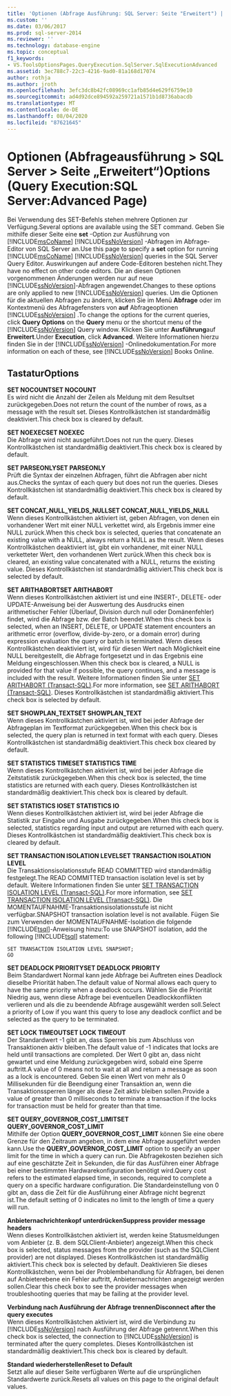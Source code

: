 ```yaml
---
title: 'Optionen (Abfrage Ausführung: SQL Server: Seite "Erweitert") | Microsoft-Dokumentation'
ms.custom: ''
ms.date: 03/06/2017
ms.prod: sql-server-2014
ms.reviewer: ''
ms.technology: database-engine
ms.topic: conceptual
f1_keywords:
- VS.ToolsOptionsPages.QueryExecution.SqlServer.SqlExecutionAdvanced
ms.assetid: 3ec788c7-22c3-4216-9ad0-81a168d17074
author: rothja
ms.author: jroth
ms.openlocfilehash: 3efc3dc8b42fc08969cc1afb85d4e629f6759e10
ms.sourcegitcommit: ad4d92dce894592a259721a1571b1d8736abacdb
ms.translationtype: MT
ms.contentlocale: de-DE
ms.lasthandoff: 08/04/2020
ms.locfileid: "87621645"
---
```

# <a name="options-query-executionsql-serveradvanced-page"></a><span data-ttu-id="6c6cd-102">Optionen (Abfrageausführung > SQL Server > Seite „Erweitert“)</span><span class="sxs-lookup"><span data-stu-id="6c6cd-102">Options (Query Execution:SQL Server:Advanced Page)</span></span>
  <span data-ttu-id="6c6cd-103">Bei Verwendung des SET-Befehls stehen mehrere Optionen zur Verfügung.</span><span class="sxs-lookup"><span data-stu-id="6c6cd-103">Several options are available using the SET command.</span></span> <span data-ttu-id="6c6cd-104">Geben Sie mithilfe dieser Seite eine **set** -Option zur Ausführung von [!INCLUDE[msCoName](../includes/msconame-md.md)] [!INCLUDE[ssNoVersion](../includes/ssnoversion-md.md)] -Abfragen im Abfrage-Editor von SQL Server an.</span><span class="sxs-lookup"><span data-stu-id="6c6cd-104">Use this page to specify a **set** option for running [!INCLUDE[msCoName](../includes/msconame-md.md)] [!INCLUDE[ssNoVersion](../includes/ssnoversion-md.md)] queries in the SQL Server Query Editor.</span></span> <span data-ttu-id="6c6cd-105">Auswirkungen auf andere Code-Editoren bestehen nicht.</span><span class="sxs-lookup"><span data-stu-id="6c6cd-105">They have no effect on other code editors.</span></span> <span data-ttu-id="6c6cd-106">Die an diesen Optionen vorgenommenen Änderungen werden nur auf neue [!INCLUDE[ssNoVersion](../includes/ssnoversion-md.md)]-Abfragen angewendet.</span><span class="sxs-lookup"><span data-stu-id="6c6cd-106">Changes to these options are only applied to new [!INCLUDE[ssNoVersion](../includes/ssnoversion-md.md)] queries.</span></span> <span data-ttu-id="6c6cd-107">Um die Optionen für die aktuellen Abfragen zu ändern, klicken Sie im Menü **Abfrage** oder im Kontextmenü des Abfragefensters von **auf** Abfrageoptionen [!INCLUDE[ssNoVersion](../includes/ssnoversion-md.md)] .</span><span class="sxs-lookup"><span data-stu-id="6c6cd-107">To change the options for the current queries, click **Query Options** on the **Query** menu or the shortcut menu of the [!INCLUDE[ssNoVersion](../includes/ssnoversion-md.md)] Query window.</span></span> <span data-ttu-id="6c6cd-108">Klicken Sie unter **Ausführung**auf **Erweitert**.</span><span class="sxs-lookup"><span data-stu-id="6c6cd-108">Under **Execution**, click **Advanced**.</span></span> <span data-ttu-id="6c6cd-109">Weitere Informationen hierzu finden Sie in der [!INCLUDE[ssNoVersion](../includes/ssnoversion-md.md)] -Onlinedokumentation.</span><span class="sxs-lookup"><span data-stu-id="6c6cd-109">For more information on each of these, see [!INCLUDE[ssNoVersion](../includes/ssnoversion-md.md)] Books Online.</span></span>  
  
## <a name="options"></a><span data-ttu-id="6c6cd-110">Tastatur</span><span class="sxs-lookup"><span data-stu-id="6c6cd-110">Options</span></span>  
 <span data-ttu-id="6c6cd-111">**SET NOCOUNT**</span><span class="sxs-lookup"><span data-stu-id="6c6cd-111">**SET NOCOUNT**</span></span>  
 <span data-ttu-id="6c6cd-112">Es wird nicht die Anzahl der Zeilen als Meldung mit dem Resultset zurückgegeben.</span><span class="sxs-lookup"><span data-stu-id="6c6cd-112">Does not return the count of the number of rows, as a message with the result set.</span></span> <span data-ttu-id="6c6cd-113">Dieses Kontrollkästchen ist standardmäßig deaktiviert.</span><span class="sxs-lookup"><span data-stu-id="6c6cd-113">This check box is cleared by default.</span></span>  
  
 <span data-ttu-id="6c6cd-114">**SET NOEXEC**</span><span class="sxs-lookup"><span data-stu-id="6c6cd-114">**SET NOEXEC**</span></span>  
 <span data-ttu-id="6c6cd-115">Die Abfrage wird nicht ausgeführt.</span><span class="sxs-lookup"><span data-stu-id="6c6cd-115">Does not run the query.</span></span> <span data-ttu-id="6c6cd-116">Dieses Kontrollkästchen ist standardmäßig deaktiviert.</span><span class="sxs-lookup"><span data-stu-id="6c6cd-116">This check box is cleared by default.</span></span>  
  
 <span data-ttu-id="6c6cd-117">**SET PARSEONLY**</span><span class="sxs-lookup"><span data-stu-id="6c6cd-117">**SET PARSEONLY**</span></span>  
 <span data-ttu-id="6c6cd-118">Prüft die Syntax der einzelnen Abfragen, führt die Abfragen aber nicht aus.</span><span class="sxs-lookup"><span data-stu-id="6c6cd-118">Checks the syntax of each query but does not run the queries.</span></span> <span data-ttu-id="6c6cd-119">Dieses Kontrollkästchen ist standardmäßig deaktiviert.</span><span class="sxs-lookup"><span data-stu-id="6c6cd-119">This check box is cleared by default.</span></span>  
  
 <span data-ttu-id="6c6cd-120">**SET CONCAT_NULL_YIELDS_NULL**</span><span class="sxs-lookup"><span data-stu-id="6c6cd-120">**SET CONCAT_NULL_YIELDS_NULL**</span></span>  
 <span data-ttu-id="6c6cd-121">Wenn dieses Kontrollkästchen aktiviert ist, geben Abfragen, von denen ein vorhandener Wert mit einer NULL verkettet wird, als Ergebnis immer eine NULL zurück.</span><span class="sxs-lookup"><span data-stu-id="6c6cd-121">When this check box is selected, queries that concatenate an existing value with a NULL, always return a NULL as the result.</span></span> <span data-ttu-id="6c6cd-122">Wenn dieses Kontrollkästchen deaktiviert ist, gibt ein vorhandener, mit einer NULL verketteter Wert, den vorhandenen Wert zurück.</span><span class="sxs-lookup"><span data-stu-id="6c6cd-122">When this check box is cleared, an existing value concatenated with a NULL, returns the existing value.</span></span> <span data-ttu-id="6c6cd-123">Dieses Kontrollkästchen ist standardmäßig aktiviert.</span><span class="sxs-lookup"><span data-stu-id="6c6cd-123">This check box is selected by default.</span></span>  
  
 <span data-ttu-id="6c6cd-124">**SET ARITHABORT**</span><span class="sxs-lookup"><span data-stu-id="6c6cd-124">**SET ARITHABORT**</span></span>  
 <span data-ttu-id="6c6cd-125">Wenn dieses Kontrollkästchen aktiviert ist und eine INSERT-, DELETE- oder UPDATE-Anweisung bei der Auswertung des Ausdrucks einen arithmetischer Fehler (Überlauf, Division durch null oder Domänenfehler) findet, wird die Abfrage bzw. der Batch beendet.</span><span class="sxs-lookup"><span data-stu-id="6c6cd-125">When this check box is selected, when an INSERT, DELETE, or UPDATE statement encounters an arithmetic error (overflow, divide-by-zero, or a domain error) during expression evaluation the query or batch is terminated.</span></span> <span data-ttu-id="6c6cd-126">Wenn dieses Kontrollkästchen deaktiviert ist, wird für diesen Wert nach Möglichkeit eine NULL bereitgestellt, die Abfrage fortgesetzt und in das Ergebnis eine Meldung eingeschlossen.</span><span class="sxs-lookup"><span data-stu-id="6c6cd-126">When this check box is cleared, a NULL is provided for that value if possible, the query continues, and a message is included with the result.</span></span> <span data-ttu-id="6c6cd-127">Weitere Informationen finden Sie unter [SET ARITHABORT &#40;Transact-SQL&#41;](/sql/t-sql/statements/set-arithabort-transact-sql).</span><span class="sxs-lookup"><span data-stu-id="6c6cd-127">For more information, see [SET ARITHABORT &#40;Transact-SQL&#41;](/sql/t-sql/statements/set-arithabort-transact-sql).</span></span> <span data-ttu-id="6c6cd-128">Dieses Kontrollkästchen ist standardmäßig aktiviert.</span><span class="sxs-lookup"><span data-stu-id="6c6cd-128">This check box is selected by default.</span></span>  
  
 <span data-ttu-id="6c6cd-129">**SET SHOWPLAN_TEXT**</span><span class="sxs-lookup"><span data-stu-id="6c6cd-129">**SET SHOWPLAN_TEXT**</span></span>  
 <span data-ttu-id="6c6cd-130">Wenn dieses Kontrollkästchen aktiviert ist, wird bei jeder Abfrage der Abfrageplan im Textformat zurückgegeben.</span><span class="sxs-lookup"><span data-stu-id="6c6cd-130">When this check box is selected, the query plan is returned in text format with each query.</span></span> <span data-ttu-id="6c6cd-131">Dieses Kontrollkästchen ist standardmäßig deaktiviert.</span><span class="sxs-lookup"><span data-stu-id="6c6cd-131">This check box cleared by default.</span></span>  
  
 <span data-ttu-id="6c6cd-132">**SET STATISTICS TIME**</span><span class="sxs-lookup"><span data-stu-id="6c6cd-132">**SET STATISTICS TIME**</span></span>  
 <span data-ttu-id="6c6cd-133">Wenn dieses Kontrollkästchen aktiviert ist, wird bei jeder Abfrage die Zeitstatistik zurückgegeben.</span><span class="sxs-lookup"><span data-stu-id="6c6cd-133">When this check box is selected, the time statistics are returned with each query.</span></span> <span data-ttu-id="6c6cd-134">Dieses Kontrollkästchen ist standardmäßig deaktiviert.</span><span class="sxs-lookup"><span data-stu-id="6c6cd-134">This check box is cleared by default.</span></span>  
  
 <span data-ttu-id="6c6cd-135">**SET STATISTICS IO**</span><span class="sxs-lookup"><span data-stu-id="6c6cd-135">**SET STATISTICS IO**</span></span>  
 <span data-ttu-id="6c6cd-136">Wenn dieses Kontrollkästchen aktiviert ist, wird bei jeder Abfrage die Statistik zur Eingabe und Ausgabe zurückgegeben.</span><span class="sxs-lookup"><span data-stu-id="6c6cd-136">When this check box is selected, statistics regarding input and output are returned with each query.</span></span> <span data-ttu-id="6c6cd-137">Dieses Kontrollkästchen ist standardmäßig deaktiviert.</span><span class="sxs-lookup"><span data-stu-id="6c6cd-137">This check box is cleared by default.</span></span>  
  
 <span data-ttu-id="6c6cd-138">**SET TRANSACTION ISOLATION LEVEL**</span><span class="sxs-lookup"><span data-stu-id="6c6cd-138">**SET TRANSACTION ISOLATION LEVEL**</span></span>  
 <span data-ttu-id="6c6cd-139">Die Transaktionsisolationsstufe READ COMMITTED wird standardmäßig festgelegt.</span><span class="sxs-lookup"><span data-stu-id="6c6cd-139">The READ COMMITTED transaction isolation level is set by default.</span></span> <span data-ttu-id="6c6cd-140">Weitere Informationen finden Sie unter [SET TRANSACTION ISOLATION LEVEL &#40;Transact-SQL&#41;](/sql/t-sql/statements/set-transaction-isolation-level-transact-sql).</span><span class="sxs-lookup"><span data-stu-id="6c6cd-140">For more information, see [SET TRANSACTION ISOLATION LEVEL &#40;Transact-SQL&#41;](/sql/t-sql/statements/set-transaction-isolation-level-transact-sql).</span></span> <span data-ttu-id="6c6cd-141">Die MOMENTAUFNAHME-Transaktionsisolationsstufe ist nicht verfügbar.</span><span class="sxs-lookup"><span data-stu-id="6c6cd-141">SNAPSHOT transaction isolation level is not available.</span></span> <span data-ttu-id="6c6cd-142">Fügen Sie zum Verwenden der MOMENTAUFNAHME-Isolation die folgende [!INCLUDE[tsql](../includes/tsql-md.md)]-Anweisung hinzu:</span><span class="sxs-lookup"><span data-stu-id="6c6cd-142">To use SNAPSHOT isolation, add the following [!INCLUDE[tsql](../includes/tsql-md.md)] statement:</span></span>  
  
```  
SET TRANSACTION ISOLATION LEVEL SNAPSHOT;  
GO  
```  
  
 <span data-ttu-id="6c6cd-143">**SET DEADLOCK PRIORITY**</span><span class="sxs-lookup"><span data-stu-id="6c6cd-143">**SET DEADLOCK PRIORITY**</span></span>  
 <span data-ttu-id="6c6cd-144">Beim Standardwert Normal kann jede Abfrage bei Auftreten eines Deadlock dieselbe Priorität haben.</span><span class="sxs-lookup"><span data-stu-id="6c6cd-144">The default value of Normal allows each query to have the same priority when a deadlock occurs.</span></span> <span data-ttu-id="6c6cd-145">Wählen Sie die Priorität Niedrig aus, wenn diese Abfrage bei eventuellen Deadlockkonflikten verlieren und als die zu beendende Abfrage ausgewählt werden soll.</span><span class="sxs-lookup"><span data-stu-id="6c6cd-145">Select a priority of Low if you want this query to lose any deadlock conflict and be selected as the query to be terminated.</span></span>  
  
 <span data-ttu-id="6c6cd-146">**SET LOCK TIMEOUT**</span><span class="sxs-lookup"><span data-stu-id="6c6cd-146">**SET LOCK TIMEOUT**</span></span>  
 <span data-ttu-id="6c6cd-147">Der Standardwert -1 gibt an, dass Sperren bis zum Abschluss von Transaktionen aktiv bleiben.</span><span class="sxs-lookup"><span data-stu-id="6c6cd-147">The default value of -1 indicates that locks are held until transactions are completed.</span></span> <span data-ttu-id="6c6cd-148">Der Wert 0 gibt an, dass nicht gewartet und eine Meldung zurückgegeben wird, sobald eine Sperre auftritt.</span><span class="sxs-lookup"><span data-stu-id="6c6cd-148">A value of 0 means not to wait at all and return a message as soon as a lock is encountered.</span></span> <span data-ttu-id="6c6cd-149">Geben Sie einen Wert von mehr als 0 Millisekunden für die Beendigung einer Transaktion an, wenn die Transaktionssperren länger als diese Zeit aktiv bleiben sollen.</span><span class="sxs-lookup"><span data-stu-id="6c6cd-149">Provide a value of greater than 0 milliseconds to terminate a transaction if the locks for transaction must be held for greater than that time.</span></span>  
  
 <span data-ttu-id="6c6cd-150">**SET QUERY_GOVERNOR_COST_LIMIT**</span><span class="sxs-lookup"><span data-stu-id="6c6cd-150">**SET QUERY_GOVERNOR_COST_LIMIT**</span></span>  
 <span data-ttu-id="6c6cd-151">Mithilfe der Option **QUERY_GOVERNOR_COST_LIMIT** können Sie eine obere Grenze für den Zeitraum angeben, in dem eine Abfrage ausgeführt werden kann.</span><span class="sxs-lookup"><span data-stu-id="6c6cd-151">Use the **QUERY_GOVERNOR_COST_LIMIT** option to specify an upper limit for the time in which a query can run.</span></span> <span data-ttu-id="6c6cd-152">Die Abfragekosten beziehen sich auf eine geschätzte Zeit in Sekunden, die für das Ausführen einer Abfrage bei einer bestimmten Hardwarekonfiguration benötigt wird.</span><span class="sxs-lookup"><span data-stu-id="6c6cd-152">Query cost refers to the estimated elapsed time, in seconds, required to complete a query on a specific hardware configuration.</span></span> <span data-ttu-id="6c6cd-153">Die Standardeinstellung von 0 gibt an, dass die Zeit für die Ausführung einer Abfrage nicht begrenzt ist.</span><span class="sxs-lookup"><span data-stu-id="6c6cd-153">The default setting of 0 indicates no limit to the length of time a query will run.</span></span>  
  
 <span data-ttu-id="6c6cd-154">**Anbieternachrichtenkopf unterdrücken**</span><span class="sxs-lookup"><span data-stu-id="6c6cd-154">**Suppress provider message headers**</span></span>  
 <span data-ttu-id="6c6cd-155">Wenn dieses Kontrollkästchen aktiviert ist, werden keine Statusmeldungen vom Anbieter (z. B. dem SQLClient-Anbieter) angezeigt.</span><span class="sxs-lookup"><span data-stu-id="6c6cd-155">When this check box is selected, status messages from the provider (such as the SQLClient provider) are not displayed.</span></span> <span data-ttu-id="6c6cd-156">Dieses Kontrollkästchen ist standardmäßig aktiviert.</span><span class="sxs-lookup"><span data-stu-id="6c6cd-156">This check box is selected by default.</span></span> <span data-ttu-id="6c6cd-157">Deaktivieren Sie dieses Kontrollkästchen, wenn bei der Problembehandlung für Abfragen, bei denen auf Anbieterebene ein Fehler auftritt, Anbieternachrichten angezeigt werden sollen.</span><span class="sxs-lookup"><span data-stu-id="6c6cd-157">Clear this check box to see the provider messages when troubleshooting queries that may be failing at the provider level.</span></span>  
  
 <span data-ttu-id="6c6cd-158">**Verbindung nach Ausführung der Abfrage trennen**</span><span class="sxs-lookup"><span data-stu-id="6c6cd-158">**Disconnect after the query executes**</span></span>  
 <span data-ttu-id="6c6cd-159">Wenn dieses Kontrollkästchen aktiviert ist, wird die Verbindung zu [!INCLUDE[ssNoVersion](../includes/ssnoversion-md.md)] nach Ausführung der Abfrage getrennt.</span><span class="sxs-lookup"><span data-stu-id="6c6cd-159">When this check box is selected, the connection to [!INCLUDE[ssNoVersion](../includes/ssnoversion-md.md)] is terminated after the query completes.</span></span> <span data-ttu-id="6c6cd-160">Dieses Kontrollkästchen ist standardmäßig deaktiviert.</span><span class="sxs-lookup"><span data-stu-id="6c6cd-160">This check box is cleared by default.</span></span>  
  
 <span data-ttu-id="6c6cd-161">**Standard wiederherstellen**</span><span class="sxs-lookup"><span data-stu-id="6c6cd-161">**Reset to Default**</span></span>  
 <span data-ttu-id="6c6cd-162">Setzt alle auf dieser Seite verfügbaren Werte auf die ursprünglichen Standardwerte zurück.</span><span class="sxs-lookup"><span data-stu-id="6c6cd-162">Resets all values on this page to the original default values.</span></span>  
  
  
